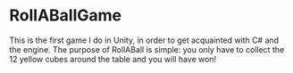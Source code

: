 # RollABallGame
This is the first game I do in Unity, in order to get acquainted with C# and the engine. The purpose of RollABall is simple: you only have to collect the 12 yellow cubes around the table and you will have won!
